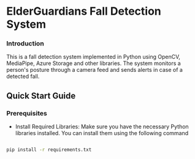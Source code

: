 # ElderGuardians Fall Detection System

### Introduction

This is a fall detection system implemented in Python using OpenCV, MediaPipe, Azure Storage and other libraries. The system monitors a person's posture through a camera feed and sends alerts in case of a detected fall.

## Quick Start Guide

### Prerequisites

+ Install Required Libraries: Make sure you have the necessary Python libraries installed. You can install them using the following command

```cmd

pip install -r requirements.txt


```